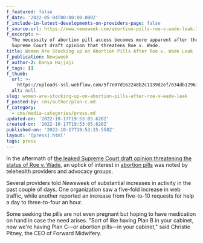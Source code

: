 ```yaml
---
f_featured: false
f_date: '2022-05-04T00:00:00.000Z'
f_include-in-latest-developments-on-providers-page: false
f_source-url: https://www.newsweek.com/abortion-pills-roe-v-wade-leak-1703304
f_excerpt: >-
  The necessity of abortion pill access becomes more apparent after the leaked
  Supreme Court draft opinion that threatens Roe v. Wade.
title: Women Are Stocking up on Abortion Pills After Roe v. Wade Leak
f_publication: Newsweek
f_author-2: Danya Hajjaji
f_tags: []
f_thumb:
  url: >-
    https://uploads-ssl.webflow.com/5f7e07d162248b2c1139d2ef/634db129670df4c3ecc97284_three-women-take-abortion-pills-during-demonstration.webp
  alt: null
slug: women-are-stocking-up-on-abortion-pills-after-roe-v-wade-leak
f_posted-by: cms/author/plan-c.md
f_category:
  - cms/media-categories/press.md
updated-on: '2022-10-17T19:53:05.628Z'
created-on: '2022-10-17T19:53:05.628Z'
published-on: '2022-10-17T19:53:15.558Z'
layout: '[press].html'
tags: press
---
```


In the aftermath of [the leaked Supreme Court draft opinion threatening the status of Roe v. Wade](https://www.newsweek.com/roe-leak-prompts-us-senate-begin-process-protect-abortion-rights-1703254), an uptick of interest in [abortion pills](https://www.newsweek.com/abortion-pills-that-are-legal-us-how-order-online-1702875) was noted by telehealth providers and advocacy groups.

Several providers told _Newsweek_ of substantial increases in activity in the past couple of days. One organization saw a five-fold increase in web traffic, while another reported an increase from five-to-10 requests for help a day to three-to-four an hour.

Some seeking the pills are not even pregnant but hoping to have medication on hand in case the need arises. "Sort of like having Plan B in your cabinet, now we're having Plan C—or abortion pills—in your cabinet," said Christie Pitney, the CEO of Forward Midwifery.
